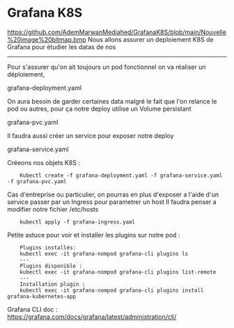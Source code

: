 # Grafana K8S
https://github.com/AdemMarwanMedjahed/GrafanaK8S/blob/main/Nouvelle%20image%20bitmap.bmp
Nous allons assurer un deploiement K8S de Grafana pour étudier les datas de nos 

---
Pour s'assurer qu'on ait toujours un pod fonctionnel on va réaliser un déploiement,

grafana-deployment.yaml

On aura besoin de garder certaines data malgré le fait que l'on relance le pod ou autres, pour ça notre deploy utilise un Volume persistant

grafana-pvc.yaml 
  
Il faudra aussi créer un service pour exposer notre deploy

grafana-service.yaml
  

Créeons nos objets K8S :
  
        Kubectl create -f grafana-deployment.yaml -f grafana-service.yaml -f grafana-pvc.yaml 

Cas d'entreprise ou particulier, on pourras en plus d'exposer a l'aide d'un service passer par un Ingress pour parametrer un host
Il faudra penser a modifier notre fichier /etc/hosts

        kubectl apply -f grafana-ingress.yaml

Petite astuce pour voir et installer les plugins sur notre pod : 
        
        Plugins installés:
        kubectl exec -it grafana-nompod grafana-cli plugins ls
        ---
        Plugins disponible : 
        kubectl exec -it grafana-nompod grafana-cli plugins list-remote
        ---
        Installation plugin : 
        kubectl exec -it grafana-nompod grafana-cli plugins install grafana-kubernetes-app
        
        
Grafana CLI doc : https://grafana.com/docs/grafana/latest/administration/cli/
